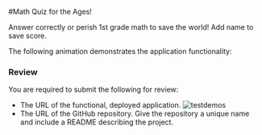 #Math Quiz for the Ages!

Answer correctly or perish
1st grade math to save the world!
Add name to save score.


The following animation demonstrates the application functionality:

### Review

You are required to submit the following for review:

* The URL of the functional, deployed application.
![testdemos](https://user-images.githubusercontent.com/87511116/130396055-f181a058-7a15-42a2-b1f3-da8c0ae397ec.gif)
* The URL of the GitHub repository. Give the repository a unique name and include a README describing the project.

